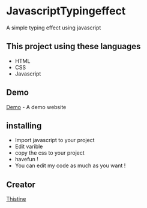# JavascriptTypingeffect
A simple typing effect using javascript


## This project using these languages
* HTML
* CSS
* Javascript

## Demo
[Demo](https://demo.thistine.com/JavascriptTypingeffect/) - A demo website



## installing
* Import javascript to your project
* Edit varible
* copy the css to your project
* havefun !
* You can edit my code as much as you want !


## Creator
[Thistine](https://thistine.com)
